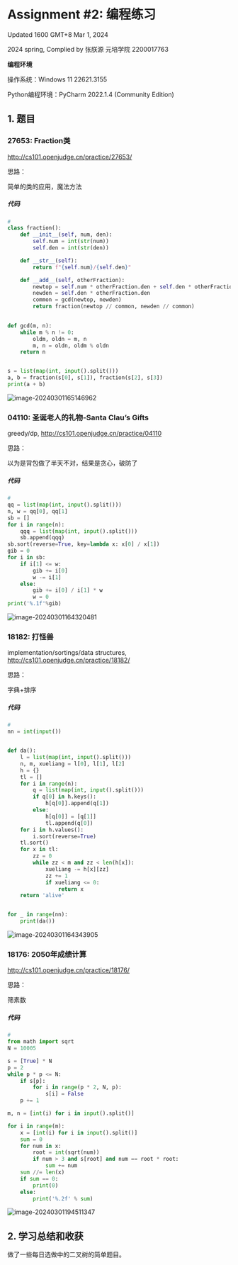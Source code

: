 # Assignment #2: 编程练习

Updated 1600 GMT+8 Mar 1, 2024

2024 spring, Complied by 张朕源 元培学院 2200017763



**编程环境**

操作系统：Windows 11 22621.3155

Python编程环境：PyCharm 2022.1.4 (Community Edition)



## 1. 题目

### 27653: Fraction类

http://cs101.openjudge.cn/practice/27653/



思路：

简单的类的应用，魔法方法

##### 代码

```python
# 
class fraction():
    def __init__(self, num, den):
        self.num = int(str(num))
        self.den = int(str(den))

    def __str__(self):
        return f"{self.num}/{self.den}"

    def __add__(self, otherFraction):
        newtop = self.num * otherFraction.den + self.den * otherFraction.num
        newden = self.den * otherFraction.den
        common = gcd(newtop, newden)
        return fraction(newtop // common, newden // common)

    
def gcd(m, n):
    while m % n != 0:
        oldm, oldn = m, n
        m, n = oldn, oldm % oldn
    return n


s = list(map(int, input().split()))
a, b = fraction(s[0], s[1]), fraction(s[2], s[3])
print(a + b)
```



![image-20240301165146962](C:\Users\User\AppData\Roaming\Typora\typora-user-images\image-20240301165146962.png)





### 04110: 圣诞老人的礼物-Santa Clau’s Gifts

greedy/dp, http://cs101.openjudge.cn/practice/04110



思路：

以为是背包做了半天不对，结果是贪心，破防了

##### 代码

```python
# 
qq = list(map(int, input().split()))
n, w = qq[0], qq[1]
sb = []
for i in range(n):
    qqq = list(map(int, input().split()))
    sb.append(qqq)
sb.sort(reverse=True, key=lambda x: x[0] / x[1])
gib = 0
for i in sb:
    if i[1] <= w:
        gib += i[0]
        w -= i[1]
    else:
        gib += i[0] / i[1] * w
        w = 0
print('%.1f'%gib)
```



![image-20240301164320481](C:\Users\User\AppData\Roaming\Typora\typora-user-images\image-20240301164320481.png)





### 18182: 打怪兽

implementation/sortings/data structures, http://cs101.openjudge.cn/practice/18182/



思路：

字典+排序

##### 代码

```python
# 
nn = int(input())


def da():
    l = list(map(int, input().split()))
    n, m, xueliang = l[0], l[1], l[2]
    h = {}
    tl = []
    for i in range(n):
        q = list(map(int, input().split()))
        if q[0] in h.keys():
            h[q[0]].append(q[1])
        else:
            h[q[0]] = [q[1]]
            tl.append(q[0])
    for i in h.values():
        i.sort(reverse=True)
    tl.sort()
    for x in tl:
        zz = 0
        while zz < m and zz < len(h[x]):
            xueliang -= h[x][zz]
            zz += 1
            if xueliang <= 0:
                return x
    return 'alive'


for _ in range(nn):
    print(da())
```



![image-20240301164343905](C:\Users\User\AppData\Roaming\Typora\typora-user-images\image-20240301164343905.png)







### 18176: 2050年成绩计算

http://cs101.openjudge.cn/practice/18176/



思路：

筛素数

##### 代码

```python
# 
from math import sqrt
N = 10005

s = [True] * N
p = 2
while p * p <= N:
	if s[p]:
		for i in range(p * 2, N, p):
			s[i] = False
	p += 1

m, n = [int(i) for i in input().split()]

for i in range(m):
	x = [int(i) for i in input().split()]
	sum = 0
	for num in x:
		root = int(sqrt(num))
		if num > 3 and s[root] and num == root * root:
			sum += num
	sum //= len(x)
	if sum == 0:
		print(0)
	else:
		print('%.2f' % sum)
```



![image-20240301194511347](C:\Users\User\AppData\Roaming\Typora\typora-user-images\image-20240301194511347.png)





## 2. 学习总结和收获

做了一些每日选做中的二叉树的简单题目。



